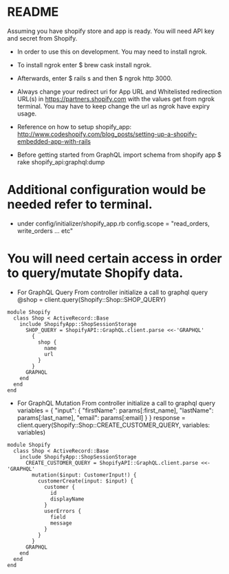 # README

Assuming you have shopify store and app is ready. You will need API key and secret from Shopify.

* In order to use this on development. You may need to install ngrok.
* To install ngrok enter $ brew cask install ngrok.
* Afterwards, enter $ rails s and then $ ngrok http 3000.
* Always change your redirect uri for App URL and Whitelisted redirection URL(s) in https://partners.shopify.com with the values get from ngrok terminal. You may have to keep change the url as ngrok have expiry usage.
* Reference on how to setup shopify_app: http://www.codeshopify.com/blog_posts/setting-up-a-shopify-embedded-app-with-rails

* Before getting started from GraphQL
import schema from shopify app
$ rake shopify_api:graphql:dump
# Additional configuration would be needed refer to terminal.

* under config/initializer/shopify_app.rb
config.scope = "read_orders, write_orders ... etc"
# You will need certain access in order to query/mutate Shopify data.

* For GraphQL Query
From controller initialize a call to graphql query
@shop = client.query(Shopify::Shop::SHOP_QUERY)
```
module Shopify
  class Shop < ActiveRecord::Base
    include ShopifyApp::ShopSessionStorage
      SHOP_QUERY = ShopifyAPI::GraphQL.client.parse <<-'GRAPHQL'
        {
          shop {
            name
            url
          }
        }
      GRAPHQL
    end
  end
end
```

* For GraphQL Mutation
From controller initialize a call to graphql query
variables = {
  "input": {
    "firstName": params[:first_name],
    "lastName": params[:last_name],
    "email": params[:email]
  }
}
response = client.query(Shopify::Shop::CREATE_CUSTOMER_QUERY, variables: variables)
```
module Shopify
  class Shop < ActiveRecord::Base
    include ShopifyApp::ShopSessionStorage
      CREATE_CUSTOMER_QUERY = ShopifyAPI::GraphQL.client.parse <<-'GRAPHQL'
        mutation($input: CustomerInput!) {
          customerCreate(input: $input) {
            customer {
              id
              displayName
            }
            userErrors {
              field
              message
            }
          }
        }
      GRAPHQL
    end
  end
end
```
